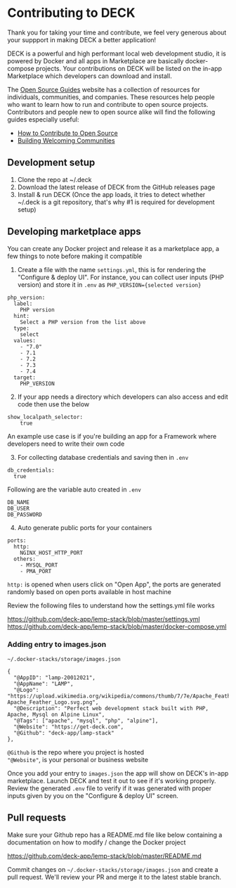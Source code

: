 # Contributing to DECK

Thank you for taking your time and contribute, we feel very generous about your suppport in making DECK a better application!

DECK is a powerful and high performant local web development studio, it is powered by Docker and all apps in Marketplace are basically docker-compose projects.
Your contributions on DECK will be listed on the in-app Marketplace which developers can download and install.

The [Open Source Guides](https://opensource.guide/) website has a collection of resources for individuals, communities, and companies. These resources help people who want to learn how to run and contribute to open source projects. Contributors and people new to open source alike will find the following guides especially useful:

* [How to Contribute to Open Source](https://opensource.guide/how-to-contribute/)
* [Building Welcoming Communities](https://opensource.guide/building-community/)

## Development setup

1. Clone the repo at ~/.deck
2. Download the latest release of DECK from the GitHub releases page
3. Install & run DECK (Once the app loads, it tries to detect whether ~/.deck is a git repository, that's why #1 is required for development setup)

## Developing marketplace apps

You can create any Docker project and release it as a marketplace app, a few things to note before making it compatible

1. Create a file with the name `settings.yml`, this is for rendering the "Configure & deploy UI". 
For instance, you can collect user inputs (PHP version) and store it in `.env` as `PHP_VERSION={selected version}`

```
php_version:
  label:
    PHP version
  hint:
    Select a PHP version from the list above
  type:
    select
  values:
    - "7.0"
    - 7.1
    - 7.2
    - 7.3
    - 7.4
  target:
    PHP_VERSION
```

2. If your app needs a directory which developers can also access and edit code then use the below 

```
show_localpath_selector:
    true
```
An example use case is if you're building an app for a Framework where developers need to write their own code

3. For collecting database credentials and saving then in `.env`

```
db_credentials:
  true
```
Following are the variable auto created in `.env`
```
DB_NAME
DB_USER
DB_PASSWORD
```
4. Auto generate public ports for your containers

```
ports:
  http:
    NGINX_HOST_HTTP_PORT
  others:
    - MYSQL_PORT
    - PMA_PORT
```

`http:` is opened when users click on "Open App", the ports are generated randomly based on open ports available in host machine

Review the following files to understand how the settings.yml file works

https://github.com/deck-app/lemp-stack/blob/master/settings.yml<br>
https://github.com/deck-app/lemp-stack/blob/master/docker-compose.yml

### Adding entry to images.json
`~/.docker-stacks/storage/images.json`
```
{
  "@AppID": "lamp-20012021",
  "@AppName": "LAMP",
  "@Logo": "https://upload.wikimedia.org/wikipedia/commons/thumb/7/7e/Apache_Feather_Logo.svg/100px-Apache_Feather_Logo.svg.png",
  "@Description": "Perfect web development stack built with PHP, Apache, Mysql on Alpine Linux",
  "@Tags": ["apache", "mysql", "php", "alpine"],
  "@Website": "https://get-deck.com",
  "@Github": "deck-app/lamp-stack"
},
```
`@Github` is the repo where you project is hosted<br>
`"@Website"`, is your personal or business website

Once you add your entry to `images.json` the app will show on DECK's in-app marketplace. Launch DECK and test it out to see if it's working properly.
Review the generated `.env` file to verify if it was generated with proper inputs given by you on the "Configure & deploy UI" screen.


## Pull requests

Make sure your Github repo has a README.md file like below containing a documentation on how to modify / change the Docker project

https://github.com/deck-app/lemp-stack/blob/master/README.md

Commit changes on `~/.docker-stacks/storage/images.json` and create a pull request. We'll review your PR and merge it to the latest stable branch.
